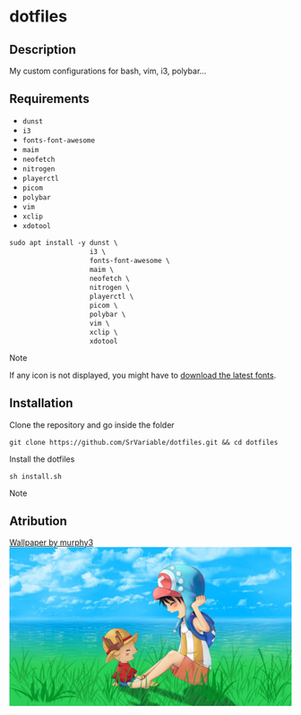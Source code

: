 # dotfiles

## Description

My custom configurations for bash, vim, i3, polybar...

## Requirements

- `dunst`
- `i3`
- `fonts-font-awesome`
- `maim`
- `neofetch`
- `nitrogen`
- `playerctl`
- `picom`
- `polybar`
- `vim`
- `xclip`
- `xdotool`

```Shell
sudo apt install -y dunst \
                    i3 \
                    fonts-font-awesome \
                    maim \
                    neofetch \
                    nitrogen \
                    playerctl \
                    picom \
                    polybar \
                    vim \
                    xclip \
                    xdotool
```

> [!NOTE]
>
> If any icon is not displayed, you might have to [download the latest fonts](https://fontawesome.com/download).

## Installation

Clone the repository and go inside the folder

```Shell
git clone https://github.com/SrVariable/dotfiles.git && cd dotfiles
```

Install the dotfiles

```Shell
sh install.sh
```

> [!NOTE]
>
> 

## Atribution

[Wallpaper by murphy3](https://wallpapers.com/wallpapers/one-piece-chopper-3xx2k24wnica4r6a.html)
![One Piece Wallpaper](./nitrogen/Wallpaper.jpg)
